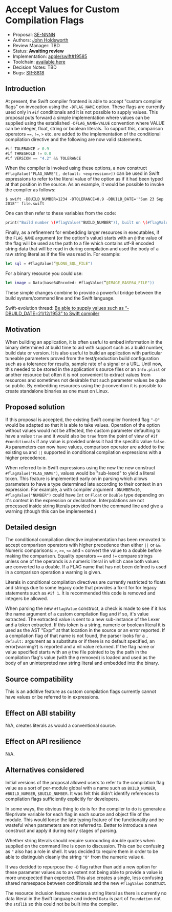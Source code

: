 # Accept Values for Custom Compilation Flags

* Proposal: [SE-NNNN](NNNN-compilation-flags-with-values.md)
* Authors: [John Holdsworth](https://github.com/johnno1962)
* Review Manager: TBD
* Status: **Awaiting review**
* Implementation: [apple/swift#19585](https://github.com/apple/swift/pull/19585)
* Toolchain: [available here](http://johnholdsworth.com/swift-LOCAL-2018-10-07-a-osx.tar.gz)
* Decision Notes: TBD
* Bugs: [SR-8818](https://bugs.swift.org/browse/SR-8818)

## Introduction

At present, the Swift compiler frontend is able to accept "custom compiler flags" on invocation using the `-DFLAG_NAME` option. These flags are currently used only in `#if` conditionals and it is not possible to supply values. This proposal puts forward a simple implementation where values can be supplied using the established `-DFLAG_NAME=VALUE` convention where VALUE can be integer, float, string or boolean literals. To support this, comparison operators `==`, `!=`, `>` etc. are added to the implementation of the conditional compilation directive and the following are now valid statements.

```swift
#if TOLERANCE > 0.9
#if THRESHOLD != 0.0
#if VERSION == "4.2" && TOLERANCE
```
When the compiler is invoked using these options, a new construct `#flagValue("FLAG_NAME"[, default: <expression>])` can be used in Swift expressions to refer to the literal value of the option as if it had been typed at that position in the source. As an example, it would be possible to invoke the compiler as follows:

```shell
$ swift -DBUILD_NUMBER=1234 -DTOLERANCE=0.9 -DBUILD_DATE='"Sun 23 Sep 2018"' file.swift
```
One can then refer to these variables from the code:

```swift
print("Build number \(#flagValue("BUILD_NUMBER")), built on \(#flagValue("BUILD_DATE"))")
```
Finally, as a refinement for embedding larger resources in executables, if the `FLAG_NAME` argument (or the option's value) starts with an `@` the value of the flag will be used as the path to a file which contains utf-8 encoded string data that will be read in during compilation and used the body of a raw string literal as if the file was read in. For example:

```swift
let sql = #flagValue(“@LONG_SQL_FILE")
```
For a binary resource you could use:

```swift
let image = Data(base64Encoded: #flagValue(“@IMAGE_BASE64_FILE"))
```
These simple changes combine to provide a powerful bridge between the build system/command line and the Swift language.

Swift-evolution thread: [Be able to supply values such as “-DBUILD_DATE=21/12/1953” to Swift compiler](https://forums.swift.org/t/be-able-to-supply-values-such-as-dbuild-date-21-12-1953-to-swift-compiler/11119)

## Motivation

When building an application, it is often useful to embed information in the binary determined at build time to aid with support such as a build number, build date or version. It is also useful to build an application with particular tuneable parameters proved from the test/production build configuration such as a tolerance for results, sample rate of a signal or a URL. Until now, this needed to be stored in the application's source files or an `Info.plist` or another resource but often it is not convenient to extract values from resources and sometimes not desirable that such parameter values be quite so public. By embedding resources using the `@` convention it is possible to create standalone binaries as one must on Linux.

## Proposed solution

If this proposal is accepted, the existing Swift compiler frontend flag `"-D"` would be adapted so that it is able to take values. Operation of the option without values would not be affected, the custom parameter defaulting to have a value `true` and it would also be `true` from the point of view of `#if` `#conditionals` if any value is provided unless it had the specific value `false`. As parameters can now have values, comparison operator are added to the existing `&&` and `||` supported in conditional compilation expressions with a higher precedence.

When referred to in Swift expressions using the new the new construct `#flagValue("FLAG_NAME")`, values would be "sub-lexed" to yield a literal token. This feature is implemented early on in parsing which allows parameters to have a type determined late according to their context in an expression. For example, a with compiler argument `-DNUMBER=10`, `#flagValue("NUMBER")` could have `Int` or `Float` or `Double` type depending on it's context in the expression or declaration. Interpolations are not processed inside string literals provided from the command line and give a warning (though this can be implemented.)

## Detailed design

The conditional compilation directive implementation has been renovated to accept comparison operators with higher precedence than either `||` or `&&`. Numeric comparisons: `>`, `>=`,  `<=` and `<` convert the value to a double before making the comparison. Equality operators `==` and `!=` compare strings unless one of the operands is a numeric literal in which case both values are converted to a double. If a FLAG name that has not been defined is used in a comparison operation a warning is given.

Literals in conditional compilation directives are currently restricted to floats and strings due to some legacy code that provides a fix-it for for legacy statements such as `#if 1`. It is recommended this code is removed and integers be allowed.

When parsing the new `#flagValue` construct, a check is made to see if it has the name argument of a custom compilation flag and if so, it's value extracted. The extracted value is sent to a new sub-instance of the Lexer and a token extracted. If this token is a string, numeric or boolean literal it is used as the AST "Expr" at that location in the source or an error reported. If a compilation flag of that name is not found, the parser looks for a `, default:` argument as a substitute or if there is no default specified, an error(warning?) is reported and a nil value returned. If the flag name or value specified starts with an `@` the file pointed to by the path in the compilation flag's value (with the `@` removed) is loaded and used as the body of an uninterpreted raw string literal and embedded into the binary.

## Source compatibility

This is an additive feature as custom compilation flags currently cannot have values or be referred to in expressions.

## Effect on ABI stability

N/A, creates literals as would a conventional source.

## Effect on API resilience

N/A.

## Alternatives considered

Initial versions of the proposal allowed users to refer to the compilation flag value as a sort of per-module global with a name such as `BUILD_NUMBER`, `#BUILD_NUMBER`, `$BUILD_NUMBER`. It was felt this didn't identify references to compilation flags sufficiently explicitly for developers.

In some ways, the obvious thing to do is for the compiler to do is generate a fileprivate variable for each flag in each source and object file of the module. This would loose the late typing feature of the functionality and be wasteful when parameters are not referred to. Better to introduce a new construct and apply it during early stages of parsing.

Whether string literals should require surrounding double quotes when supplied on the command line is open to discussion. This can be confusing as `"` also has a role in shell. It was decided to require them in order to be able to distinguish cleanly the string `"0"` from the numeric value `0`.

It was decided to repurpose the `-D` flag rather than add a new option for these parameter values as to an extent not being able to provide a value is more unexpected than expected. This also creates a single, less confusing shared namespace between conditionals and the new `#flagValue` construct.

The resource inclusion feature creates a string literal as there is currently no data literal in the Swift language and indeed `Data` is part of `Foundation` not the `stdlib` so this could not be built into the compiler.